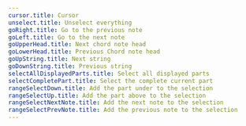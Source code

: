 ```yaml
---
cursor.title: Cursor
unselect.title: Unselect everything
goRight.title: Go to the previous note
goLeft.title: Go to the next note
goUpperHead.title: Next chord note head
goLowerHead.title: Previous Chord note head
goUpString.title: Next string
goDownString.title: Previous string
selectAllDisplayedParts.title: Select all displayed parts
selectCompletePart.title: Select the complete current part
rangeSelectDown.title: Add the part under to the selection
rangeSelectUp.title: Add the part above to the selection
rangeSelectNextNote.title: Add the next note to the selection
rangeSelectPrevNote.title: Add the previous note to the selection
---
```

